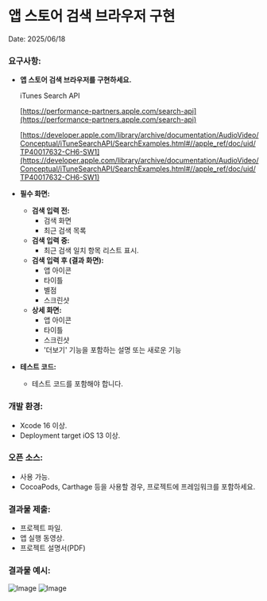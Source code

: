 # 앱 스토어 검색 브라우저 구현

Date: 2025/06/18

### **요구사항:**

- **앱 스토어 검색 브라우저를 구현하세요.**
    
    iTunes Search API
    
    [https://performance-partners.apple.com/search-api](https://performance-partners.apple.com/search-api)
    
    [https://developer.apple.com/library/archive/documentation/AudioVideo/Conceptual/iTuneSearchAPI/SearchExamples.html#//apple_ref/doc/uid/TP40017632-CH6-SW1](https://developer.apple.com/library/archive/documentation/AudioVideo/Conceptual/iTuneSearchAPI/SearchExamples.html#//apple_ref/doc/uid/TP40017632-CH6-SW1) 
    
- **필수 화면:**
    - **검색 입력 전:**
        - 검색 화면
        - 최근 검색 목록
    - **검색 입력 중:**
        - 최근 검색 일치 항목 리스트 표시.
    - **검색 입력 후 (결과 화면):**
        - 앱 아이콘
        - 타이틀
        - 별점
        - 스크린샷
    - **상세 화면:**
        - 앱 아이콘
        - 타이틀
        - 스크린샷
        - '더보기' 기능을 포함하는 설명 또는 새로운 기능
- **테스트 코드:**
    - 테스트 코드를 포함해야 합니다.

### **개발 환경:**

- Xcode 16 이상.
- Deployment target iOS 13 이상.

### **오픈 소스:**

- 사용 가능.
- CocoaPods, Carthage 등을 사용할 경우, 프로젝트에 프레임워크를 포함하세요.

### **결과물 제출:**

- 프로젝트 파일.
- 앱 실행 동영상.
- 프로젝트 설명서(PDF)

### **결과물 예시:** 
![Image](https://github.com/user-attachments/assets/f8fc268c-2284-4795-ad55-7bf2963678b5)
![Image](https://github.com/user-attachments/assets/e75ba2ff-ffc5-4cdd-9520-357f9b7cef9a)
